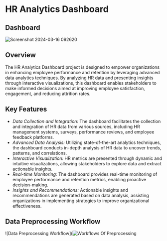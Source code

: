 # HR Analytics Dashboard

## Dashboard
![Screenshot 2024-03-16 092620](https://github.com/payalkharkar/HR_Analytics_Dashboard/assets/133576329/67f5cb20-47e8-460a-9bdc-bb240e4c5bcd)


## Overview
The HR Analytics Dashboard project is designed to empower organizations in enhancing employee performance and retention by leveraging advanced data analytics techniques. By analyzing HR data and presenting insights through interactive visualizations, this dashboard enables stakeholders to make informed decisions aimed at improving employee satisfaction, engagement, and reducing attrition rates.

## Key Features
- *Data Collection and Integration:* The dashboard facilitates the collection and integration of HR data from various sources, including HR management systems, surveys, performance reviews, and employee feedback platforms.
- *Advanced Data Analysis:* Utilizing state-of-the-art analytics techniques, the dashboard conducts in-depth analysis of HR data to uncover trends, patterns, and correlations.
- *Interactive Visualization:* HR metrics are presented through dynamic and intuitive visualizations, allowing stakeholders to explore data and extract actionable insights.
- *Real-time Monitoring:* The dashboard provides real-time monitoring of employee performance and retention metrics, enabling proactive decision-making.
- *Insights and Recommendations:* Actionable insights and recommendations are generated based on data analysis, assisting organizations in implementing strategies to improve organizational effectiveness.

## Data Preprocessing Workflow
![Data Preprocessing Workflow](![Workflows Of Preprocessing](https://github.com/Dishantkharkar/HR-Analytics-Dashboard/assets/130529528/a4eeef99-de5c-4829-bbb3-16e1b0767be0)


